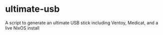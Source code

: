 # ultimate-usb
A script to generate an ultimate USB stick including Ventoy, Medicat, and a live NixOS install
